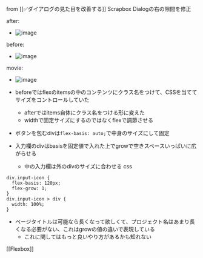 
from [[✅ダイアログの見た目を改善する]]
Scrapbox Dialogの右の隙間を修正

after:
- ![image](https://gyazo.com/36c9901f53277a1f2fabebe03d133b52/thumb/1000)

before:
- ![image](https://gyazo.com/c521e80e41d01b51bdb5a7c4def5a3b2/thumb/1000)

movie:
- ![image](https://gyazo.com/24c0120e89e939636c820c8a9b2fd128/thumb/1000)

- beforeではflexのitemsの中のコンテンツにクラス名をつけて、CSSを当ててサイズをコントロールしていた
    - afterではitems自体にクラス名をつける形に変えた
    - widthで固定サイズにするのではなくflexで調節させる
- ボタンを包むdivは`flex-basis: auto;`で中身のサイズにして固定
- 入力欄のdivはbasisを固定値で入れた上でgrowで空きスペースいっぱいに広がらせる
    - 中の入力欄は外のdivのサイズに合わせる
css

```
div.input-icon {
  flex-basis: 120px;
  flex-grow: 1;
}
div.input-icon > div {
  width: 100%;
}
```

- ページタイトルは可能なら長くなって欲しくて、プロジェクト名はあまり長くなる必要がない、これはgrowの値の違いで表現している
    - これに関してはもっと良いやり方があるかも知れない

[[Flexbox]]
